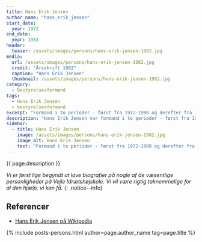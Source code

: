 ```yaml
---
title: Hans Erik Jensen
author_name: "hans_erik_jensen"
start_date: 
  year: 1972
end_date:
  year: 1983
header:
  teaser: /assets/images/persons/hans-erik-jensen-1982.jpg
media: 
  url: /assets/images/persons/hans-erik-jensen-1982.jpg
  credit: "Årsskrift 1982"
  caption: "Hans Erik Jensen"
  thumbnail: /assets/images/persons/hans-erik-jensen-1982.jpg
category:
  - Bestyrelsesformænd
tags:
  - Hans Erik Jensen
  - bestyrelsesformand
excerpt: "Formand i to perioder - først fra 1972-1980 og derefter fra 1981-1983, da Vagn Mikkelsen døde."
description: "Hans Erik Jensen var formand i to perioder - først fra 1972-1980 og derefter fra 1981-1983, da Vagn Mikkelsen døde."
sidebar:
  - title: Hans Erik Jensen
    image: /assets/images/persons/hans-erik-jensen-1982.jpg
    image_alt: Hans Erik Jensen
    text: "Formand i to perioder - først fra 1972-1980 og derefter fra 1981-1983, da Vagn Mikkelsen døde."
---
```


{{ page.description }}

_Vi er først lige begyndt at lave biografier på nogle af de væsentlige personligheder på Vejle Idrætshøjskole. Vi vil være rigtig taknemmelige for al den hjælp, vi kan få._
{: .notice--info}

## Referencer

- [Hans Erik Jensen på Wikipedia](https://da.wikipedia.org/wiki/Hans_Erik_Jensen)

{% include posts-persons.html author=page.author_name tag=page.title %}
